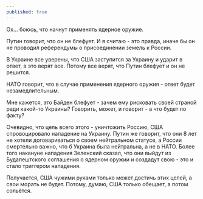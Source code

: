 ```yaml
---
published: true
---
```


Ох... боюсь, что начнут применять ядерное оружие.

Путин говорит, что он не блефует. И я считаю - это правда, иначе бы он не проводил референдумы о присоединении земель к России.

В Украине все уверены, что США заступится за Украину и ударит в ответ, в это верят все. 
Потому все верят, что Путин блефует и он не решится.

НАТО говорит, что в случае применения ядерного оружия - ответ будет незамедлительным.

Мне кажется, это Байден блефует - зачем ему рисковать своей страной ради какой-то Украины? Говорить, может, и говорит - а что будет по факту?

Очевидно, что цель всего этого - уничтожить Россию, США спровоцировало нападение на Украину. 
Путин же говорит, что они 8 лет не хотели договариваться о своем нейтральном статусе, а России смертельно важно, что б Украина была нейтральна, а не в НАТО.
Более того накануне нападения Зеленский сказал, что они выйдут из Будапештского соглашения о ядерном оружии и создадут свою - это и стало триггером нападения.

Получается, США чужими руками только может достичь этих целей, а свои морать не будет.
Потому, думаю, США только обещает, а потом сольётся.
